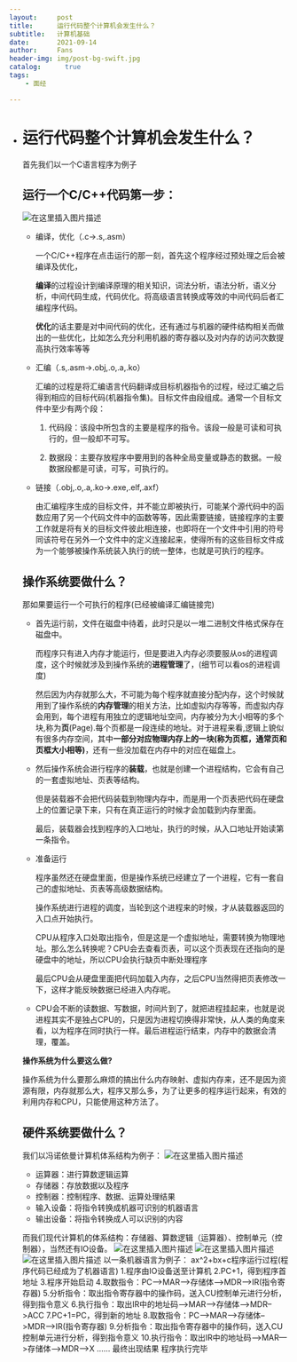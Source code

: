 ```yaml
---
layout:     post
title:      运行代码整个计算机会发生什么？
subtitle:   计算机基础
date:       2021-09-14
author:     Fans
header-img: img/post-bg-swift.jpg
catalog: 	  true
tags:
    - 面经

---
```


- # 运行代码整个计算机会发生什么？

  首先我们以一个C语言程序为例子

  ## 运行一个C/C++代码第一步：

  ![在这里插入图片描述](https://img-blog.csdnimg.cn/b5a35e380f40465ea99c04898beb6786.png?x-oss-process=image/watermark,type_ZHJvaWRzYW5zZmFsbGJhY2s,shadow_50,text_Q1NETiBA5peg5p6S,size_20,color_FFFFFF,t_70,g_se,x_16)

  - 编译，优化（.c->.s,.asm）

    一个C/C++程序在点击运行的那一刻，首先这个程序经过预处理之后会被编译及优化，

    **编译**的过程设计到编译原理的相关知识，词法分析，语法分析，语义分析，中间代码生成，代码优化。将高级语言转换成等效的中间代码后者汇编程序代码。

    **优化**的话主要是对中间代码的优化，还有通过与机器的硬件结构相关而做出的一些优化，比如怎么充分利用机器的寄存器以及对内存的访问次数提高执行效率等等

  - 汇编（.s,.asm->.obj,.o,.a,.ko）

    汇编的过程是将汇编语言代码翻译成目标机器指令的过程，经过汇编之后得到相应的目标代码(机器指令集)。目标文件由段组成。通常一个目标文件中至少有两个段：

    1) 代码段：该段中所包含的主要是程序的指令。该段一般是可读和可执行的，但一般却不可写。

    2) 数据段：主要存放程序中要用到的各种全局变量或静态的数据。一般数据段都是可读，可写，可执行的。

  - 链接（.obj,.o,.a,.ko->.exe,.elf,.axf）

    由汇编程序生成的目标文件，并不能立即被执行，可能某个源代码中的函数应用了另一个代码文件中的函数等等，因此需要链接，链接程序的主要工作就是将有关的目标文件彼此相连接，也即将在一个文件中引用的符号同该符号在另外一个文件中的定义连接起来，使得所有的这些目标文件成为一个能够被操作系统装入执行的统一整体，也就是可执行的程序。

  ## 操作系统要做什么？

  那如果要运行一个可执行的程序(已经被编译汇编链接完)

  - 首先运行前，文件在磁盘中待着，此时只是以一堆二进制文件格式保存在磁盘中。

    而程序只有进入内存才能运行，但是要进入内存必须要服从os的进程调度，这个时候就涉及到操作系统的**进程管理**了，(细节可以看os的进程调度)

    然后因为内存就那么大，不可能为每个程序就直接分配内存，这个时候就用到了操作系统的**内存管理**的相关方法，比如虚拟内存等等，而虚拟内存会用到，每个进程有用独立的逻辑地址空间，内存被分为大小相等的多个块,称为**页**(Page).每个页都是一段连续的地址。对于进程来看,逻辑上貌似有很多内存空间，其中**一部分对应物理内存上的一块(称为页框，通常页和页框大小相等)**，还有一些没加载在内存中的对应在磁盘上。

  - 然后操作系统会进行程序的**装载**，也就是创建一个进程结构，它会有自己的一套虚拟地址、页表等结构。

    但是装载器不会把代码装载到物理内存中，而是用一个页表把代码在硬盘上的位置记录下来，只有在真正运行的时候才会加载到内存里面。

    最后，装载器会找到程序的入口地址，执行的时候，从入口地址开始读第一条指令。

  - 准备运行

    程序虽然还在硬盘里面，但是操作系统已经建立了一个进程，它有一套自己的虚拟地址、页表等高级数据结构。

    操作系统进行进程的调度，当轮到这个进程来的时候，才从装载器返回的入口点开始执行。

    CPU从程序入口处取出指令，但是这是一个虚拟地址，需要转换为物理地址。那么怎么转换呢？CPU会去查看页表，可以这个页表现在还指向的是硬盘中的地址，所以CPU会执行缺页中断处理程序

    最后CPU会从硬盘里面把代码加载入内存，之后CPU当然得把页表修改一下，这样才能反映数据已经进入内存呢。

  - CPU会不断的读数据、写数据，时间片到了，就把进程挂起来，也就是说进程其实不是独占CPU的，只是因为进程切换得非常快，从人类的角度来看，以为程序在同时执行一样。最后进程运行结束，内存中的数据会清理，覆盖。

  **操作系统为什么要这么做?**

  	操作系统为什么要那么麻烦的搞出什么内存映射、虚拟内存来，还不是因为资源有限，内存就那么大，程序又那么多，为了让更多的程序运行起来，有效的利用内存和CPU，只能使用这种方法了。

  ## 硬件系统要做什么？

  我们以冯诺依曼计算机体系结构为例子：
  ![在这里插入图片描述](https://img-blog.csdnimg.cn/6d535b51bf46465697f041cdd38b2e72.png?x-oss-process=image/watermark,type_ZHJvaWRzYW5zZmFsbGJhY2s,shadow_50,text_Q1NETiBA5peg5p6S,size_20,color_FFFFFF,t_70,g_se,x_16)

  - 运算器：进行算数逻辑运算
  - 存储器：存放数据以及程序
  - 控制器：控制程序、数据、运算处理结果
  - 输入设备：将指令转换成机器可识别的机器语言
  - 输出设备：将指令转换成人可以识别的内容

  而我们现代计算机的体系结构：存储器、算数逻辑（运算器）、控制单元（控制器），当然还有IO设备。
  ![在这里插入图片描述](https://img-blog.csdnimg.cn/2c92961156fd4c54be79e6ccdcc904ba.png?x-oss-process=image/watermark,type_ZHJvaWRzYW5zZmFsbGJhY2s,shadow_50,text_Q1NETiBA5peg5p6S,size_15,color_FFFFFF,t_70,g_se,x_16)
  ![在这里插入图片描述](https://img-blog.csdnimg.cn/1f4a714e5cdd48219cff0f603adfe9ad.png?x-oss-process=image/watermark,type_ZHJvaWRzYW5zZmFsbGJhY2s,shadow_50,text_Q1NETiBA5peg5p6S,size_20,color_FFFFFF,t_70,g_se,x_16)
  ![在这里插入图片描述](https://img-blog.csdnimg.cn/9fdaf1f433334a74b7c9eb338d0723ae.png?x-oss-process=image/watermark,type_ZHJvaWRzYW5zZmFsbGJhY2s,shadow_50,text_Q1NETiBA5peg5p6S,size_19,color_FFFFFF,t_70,g_se,x_16)
  以一条机器语言为例子：
  ax^2+bx+c程序运行过程(程序代码已经成为了机器语言)
  1.程序由IO设备送至计算机
  2.PC+1，得到程序首地址
  3.程序开始启动
  4.取数指令：PC–>MAR–>存储体–>MDR–>IR(指令寄存器)
  5.分析指令：取出指令寄存器中的操作码，送入CU控制单元进行分析，得到指令意义
  6.执行指令：取出IR中的地址码–>MAR—>存储体–>MDR–>ACC
  7.PC+1=PC，得到新的地址
  8.取数指令：PC–>MAR–>存储体–>MDR–>IR(指令寄存器)
  9.分析指令：取出指令寄存器中的操作码，送入CU控制单元进行分析，得到指令意义
  10.执行指令：取出IR中的地址码–>MAR—>存储体–>MDR–>X
  ……
  最终出现结果
  程序执行完毕
